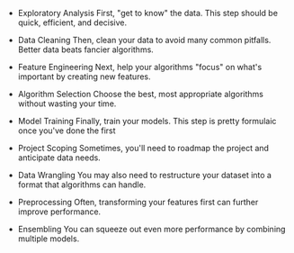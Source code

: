 * Exploratory Analysis
First, "get to know" the data. This step should be quick, efficient, and decisive.
* Data Cleaning
Then, clean your data to avoid many common pitfalls. Better data beats fancier algorithms.
* Feature Engineering
Next, help your algorithms "focus" on what's important by creating new features.
* Algorithm Selection
Choose the best, most appropriate algorithms without wasting your time.
* Model Training
Finally, train your models. This step is pretty formulaic once you've done the first 


* Project Scoping
Sometimes, you'll need to roadmap the project and anticipate data needs.
* Data Wrangling
You may also need to restructure your dataset into a format that algorithms can handle.
* Preprocessing
Often, transforming your features first can further improve performance.
* Ensembling
You can squeeze out even more performance by combining multiple models.